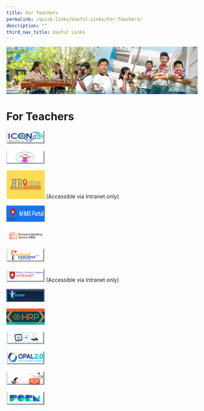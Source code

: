 ```yaml
---
title: For Teachers
permalink: /quick-links/Useful-Links/For-Teachers/
description: ""
third_nav_title: Useful Links
---
```

![](/images/AboutUs.jpg)

For Teachers
============


<p><a href="https://admin.google.com/ac/accountchooser?continue=https://workspace.google.com/dashboard"><img style="width:20%" src="/images/Icon.png"></a></p>

<p><a href="https://academyofsingaporeteachers.moe.edu.sg/professional-excellence/the-singapore-teaching-practice"><img style="width:20%" src="/images/STP.png"></a></p>

<p><a href="[https://intranet.moe.gov.sg/hronline/Pages/Home.aspx](https://intranet.moe.gov.sg/hronline/Pages/Home.aspx)"><img style="width:20%" src="/images/HR%20online.jpg"></a> (Accessible via Intranet only)</p>

<p><a href="https://idp.mims.moe.gov.sg/nidp/saml2/sso"><img style="width:20%" src="/images/MIMS.png"></a></p>

<p><a href="https://rbs.avero-tech.com"><img style="width:20%" src="/images/RBS.jpeg"></a></p>

<p><a href="https://schoolcockpit.moe.gov.sg"><img style="width:20%" src="/images/SCP.png"></a></p>

<p><a href="https://intranet.moe.gov.sg/Pages/Home.aspx"><img style="width:20%" src="/images/Intranet.png"></a> (Accessible via Intranet only)</p>

<p><a href="https://iexams.seab.gov.sg"><img style="width:20%" src="/images/IEXAMS.png"></a></p>

<p><a href="https://www.hrp.gov.sg/hrp/#/"><img style="width:20%" src="/images/HRP.png"></a></p>

<p><a href="https://scmobile.moe.edu.sg/login"><img style="width:20%" src="/images/scmobile.png"></a></p>

<p><a href="[https://idm.opal2.moe.edu.sg/account/login?returnUrl=%2Fconnect%2Fauthorize%2Fcallback%3Fresponse_type%3Dcode%26client_id%3DOpal2WebApp%26state%3DMd0zAqUf9hs35ln35yp1tsQbwdtphUrx9o0Luy9ntIoqA%26redirect_uri%3Dhttps%253A%252F%252Fwww.opal2.moe.edu.sg%252Fapp%252Findex.html%26scope%3Droles%2520profile%2520cxprofile%2520openid%2520cxDomainInternalApi%26code_challenge%3D36l-H2gqUODRM3W3Iryy6VM7u7ExofJMmeS_7fmhyXY%26code_challenge_method%3DS256%26nonce%3DMd0zAqUf9hs35ln35yp1tsQbwdtphUrx9o0Luy9ntIoqA](https://www.opal2.moe.edu.sg/app/learner)"><img style="width:20%" src="/images/opal2.png"></a></p>

<p><a href="https://pg.moe.edu.sg"><img style="width:20%" src="/images/PG.png"></a></p>

<p><a href="https://form.gov.sg"><img style="width:20%" src="/images/Form.png"></a></p>

